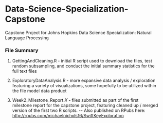 # Data-Science-Specialization-Capstone
Capstone Project for Johns Hopkins Data Science Specialization: Natural Language Processing

### File Summary
1. GettingAndCleaning.R - initial R script used to download the files, test random subsampling, and conduct the initial summary statistics for the full text files

2. ExploratoryDataAnalysis.R - more expansive data analysis / exploration featuring a variety of visualizations, some hopefully to be utilized within the file model data product

3. Week2_Milestone_Report.*X* - files submitted as part of the first milestone report for the capstone project, featuring cleaned up / merged version of the first two R scripts.
-- Also published on RPubs here: http://rpubs.com/michaelnichols16/SwiftKeyExploration
